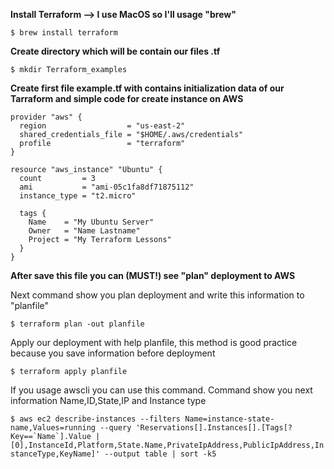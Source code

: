 **Install Terraform --> I use MacOS so I'll usage "brew"**

```$ brew install terraform```

**Create directory which will be contain our files .tf**

```$ mkdir Terraform_examples```

**Create first file example.tf with contains initialization data of our Tarraform and simple code for create instance on AWS**

```
provider "aws" {
  region                  = "us-east-2"
  shared_credentials_file = "$HOME/.aws/credentials"
  profile                 = "terraform"
}

resource "aws_instance" "Ubuntu" {
  count         = 3
  ami           = "ami-05c1fa8df71875112"
  instance_type = "t2.micro"

  tags {
    Name    = "My Ubuntu Server"
    Owner   = "Name Lastname"
    Project = "My Terraform Lessons"
  }
}
```


**After save this file you can (MUST!) see "plan" deployment to AWS**

Next command show you plan deployment and write this information to "planfile"

```$ terraform plan -out planfile```

Apply our deployment with help planfile, this method is good practice because you save information before deployment

```$ terraform apply planfile```

If you usage awscli you can use this command. Command show you next information Name,ID,State,IP and Instance type

```$ aws ec2 describe-instances --filters Name=instance-state-name,Values=running --query 'Reservations[].Instances[].[Tags[?Key==`Name`].Value | [0],InstanceId,Platform,State.Name,PrivateIpAddress,PublicIpAddress,InstanceType,KeyName]' --output table | sort -k5```
